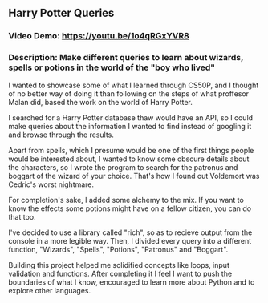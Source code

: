 ## Harry Potter Queries
### Video Demo: https://youtu.be/1o4qRGxYVR8
### Description: Make different queries to learn about wizards, spells or potions in the world of the "boy who lived"

I wanted to showcase some of what I learned through CS50P, and I thought of no better way of doing it than following on the steps of what proffesor Malan did, based the work on the world of Harry Potter.

I searched for a Harry Potter database thaw would have an API, so I could make queries about the information I wanted to find instead of googling it and browse through the results.

Apart from spells, which I presume would be one of the first things people would be interested about, I wanted to know some obscure details about the characters, so I wrote the program to search for the patronus and boggart of the wizard of your choice. That's how I found out Voldemort was Cedric's worst nightmare.

For completion's sake, I added some alchemy to the mix. If you want to know the effects some potions might have on a fellow citizen, you can do that too.

I've decided to use a library called "rich", so as to recieve output from the console in a more legible way. Then, I divided every query into a different function, "Wizards", "Spells", "Potions", "Patronus" and "Boggart".

Building this project helped me solidified concepts like loops, input validation and functions. After completing it I feel I want to push the boundaries of what I know, encouraged to learn more about Python and to explore other languages.
